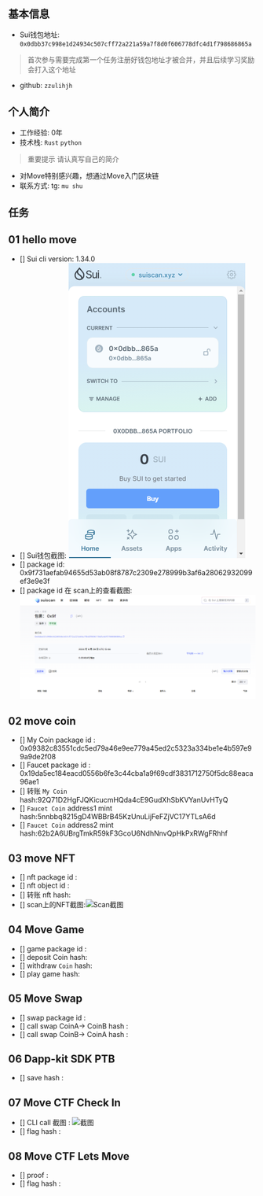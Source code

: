 ## 基本信息
- Sui钱包地址: `0x0dbb37c998e1d24934c507cff72a221a59a7f8d0f606778dfc4d1f798686865a`
> 首次参与需要完成第一个任务注册好钱包地址才被合并，并且后续学习奖励会打入这个地址
- github: `zzulihjh`

## 个人简介
- 工作经验: 0年
- 技术栈: `Rust` `python`
> 重要提示 请认真写自己的简介
- 对Move特别感兴趣，想通过Move入门区块链
- 联系方式: tg: `mu shu` 

## 任务

##   01 hello move  
- [] Sui cli version: 1.34.0
- [] Sui钱包截图: ![Sui钱包截图](./sui_wallet.png)
- [] package id: 0x9f731aefab94655d53ab08f8787c2309e278999b3af6a28062932099ef3e9e3f
- [] package id 在 scan上的查看截图:![Scan截图](./scan.png)

##   02 move coin
- [] My Coin package id : 0x09382c83551cdc5ed79a46e9ee779a45ed2c5323a334be1e4b597e99a9de2f08
- [] Faucet package id : 0x19da5ec184eacd0556b6fe3c44cba1a9f69cdf3831712750f5dc88eaca96ae1
- [] 转账 `My Coin` hash:92Q71D2HgFJQKicucmHQda4cE9GudXhSbKVYanUvHTyQ
- [] `Faucet Coin` address1 mint hash:5nnbbq8215gD4WBBrB45KzUnuLijFeFZjVC17YTLsA6d
- [] `Faucet Coin` address2 mint hash:62b2A6UBrgTmkR59kF3GcoU6NdhNnvQpHkPxRWgFRhhf

##   03 move NFT
- [] nft package id :
- [] nft object id : 
- [] 转账 nft  hash:
- [] scan上的NFT截图:![Scan截图](./images/你的图片地址)

##   04 Move Game
- [] game package id :
- [] deposit Coin hash:
- [] withdraw `Coin` hash:
- [] play game hash:

##   05 Move Swap
- [] swap package id :
- [] call swap CoinA-> CoinB  hash :
- [] call swap CoinB-> CoinA  hash :

##   06 Dapp-kit SDK PTB
- [] save hash :

##   07 Move CTF Check In
- [] CLI call 截图 : ![截图](./images/你的图片地址)
- [] flag hash :

##   08 Move CTF Lets Move
- [] proof : 
- [] flag hash :
